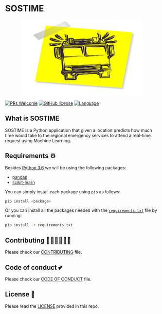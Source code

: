 # SOSTIME

<p align="center">
  <img alt="Truck image" src="truck-emergency.png" width="400" height="250">
</p>

[![PRs Welcome](https://img.shields.io/badge/PRs-welcome-brightgreen.svg?style=flat-square)](http://makeapullrequest.com)
[![GitHub license](https://img.shields.io/github/license/SciDataUCM/koe-bot.svg)](https://github.com/SciDataUCM/koe-bot/blob/master/LICENSE)
[![Language](https://img.shields.io/badge/language-python-blue.svg)](https://www.python.org/)

## What is SOSTIME

SOSTIME is a Python application that given a location predicts how much time would take to the regional emergency services to attend a real-time request using Machine Learning.

## Requirements ⚙️

Besides [Python 3.6](https://www.python.org/downloads/) we will be using the following packages:

* [pandas](https://pandas.pydata.org/)
* [scikit-learn](https://scikit-learn.org/stable/)

You can simply install each package using `pip` as follows:
```bash
pip install <package>
```

Or you can install all the packages needed with the [`requirements.txt`](requirements.txt) file by running:
```bash
pip install -r requirements.txt
```

## Contributing 👩🏽‍💻👨🏻‍💻

Please check our [CONTRIBUTING](CONTRIBUTING.md) file.

## Code of conduct 💕

Please check our [CODE OF CONDUCT](https://github.com/SciDataUCM/documentation/blob/master/CODE_OF_CONDUCT.md) file.

## License 📄

Please read the [LICENSE](LICENSE) provided in this repo.